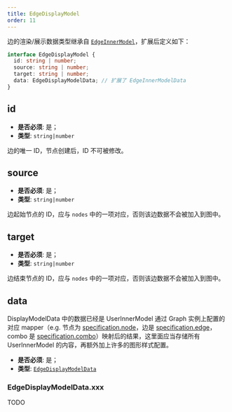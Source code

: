 ```yaml
---
title: EdgeDisplayModel
order: 11
---
```


边的渲染/展示数据类型继承自 [`EdgeInnerModel`](./EdgeInnerModel.zh.md)，扩展后定义如下：

```typescript
interface EdgeDisplayModel {
  id: string | number;
  source: string | number;
  target: string | number;
  data: EdgeDisplayModelData; // 扩展了 EdgeInnerModelData
}
```

## id

- **是否必须**: 是；
- **类型**: `string|number`

边的唯一 ID，节点创建后，ID 不可被修改。

## source

- **是否必须**: 是；
- **类型**: `string|number`

边起始节点的 ID，应与 `nodes` 中的一项对应，否则该边数据不会被加入到图中。

## target

- **是否必须**: 是；
- **类型**: `string|number`

边结束节点的 ID，应与 `nodes` 中的一项对应，否则该边数据不会被加入到图中。

## data

DisplayModelData 中的数据已经是 UserInnerModel 通过 Graph 实例上配置的对应 mapper（e.g. 节点为 [specification.node](../graph/Specification.zh.md#node)，边是 [specification.edge](../graph/Specification.zh.md#edge)，combo 是 [specification.combo](../graph/Specification.zh.md#combo)）映射后的结果，这里面应当存储所有 UserInnerModel 的内容，再额外加上许多的图形样式配置。

- **是否必须**: 是；
- **类型**: [`EdgeDisplayModelData`](#edgedisplaymodeldatatype)

### EdgeDisplayModelData.xxx

TODO
